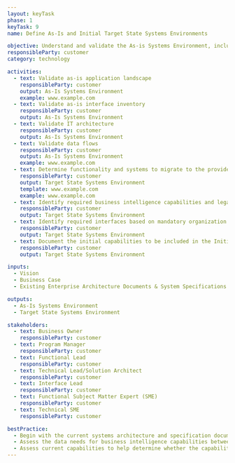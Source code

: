 ```yaml
---
layout: keyTask
phase: 1
keyTask: 9
name: Define As-Is and Initial Target State Systems Environments

objective: Understand and validate the As-is Systems Environment, including applications, interfaces, data management, and security needs, and draft the initial high-level Target State Systems Environment.
responsibleParty: customer
category: technology

activities:
  - text: Validate as-is application landscape
    responsibleParty: customer
    output: As-Is Systems Environment
    example: www.example.com
  - text: Validate as-is interface inventory
    responsibleParty: customer
    output: As-Is Systems Environment
  - text: Validate IT architecture
    responsibleParty: customer
    output: As-Is Systems Environment
  - text: Validate data flows
    responsibleParty: customer
    output: As-Is Systems Environment
    example: www.example.com
  - text: Determine functionality and systems to migrate to the provider and those that will be retained
    responsibleParty: customer
    output: Target State Systems Environment
    template: www.example.com
    example: www.example.com
  - text: Identify required business intelligence capabilities and legacy data management strategy to support reporting needs
    responsibleParty: customer
    output: Target State Systems Environment
  - text: Identify required interfaces based on mandatory organization activities
    responsibleParty: customer
    output: Target State Systems Environment
  - text: Document the initial capabilities to be included in the Initial Target State Concept of Operations
    responsibleParty: customer
    output: Target State Systems Environment

inputs:
  - Vision
  - Business Case
  - Existing Enterprise Architecture Documents & System Specifications

outputs:
  - As-Is Systems Environment
  - Target State Systems Environment

stakeholders:
  - text: Business Owner
    responsibleParty: customer
  - text: Program Manager
    responsibleParty: customer
  - text: Functional Lead
    responsibleParty: customer
  - text: Technical Lead/Solution Architect
    responsibleParty: customer
  - text: Interface Lead
    responsibleParty: customer
  - text: Functional Subject Matter Expert (SME)
    responsibleParty: customer
  - text: Technical SME
    responsibleParty: customer

bestPractice:
  - Begin with the current systems architecture and specification documents to understand as-is systems environment
  - Assess the data needs for business intelligence capabilities between mission and mission-support systems
  - Assess current capabilities to help determine whether the capability should be developed internally or migrated to the provider
---
```


